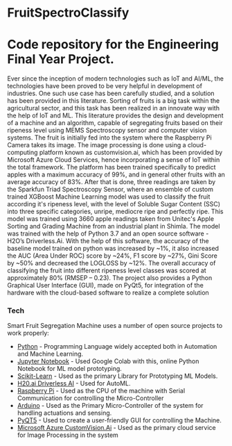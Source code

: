# FruitSpectroClassify
# Code repository for the Engineering Final Year Project. 
Ever since the inception of modern technologies such as IoT and AI/ML, the technologies have been proved to be very helpful in development of industries. One such use case has been carefully studied, and a solution has been provided in this literature. Sorting of fruits is a big task within the agricultural sector, and this task has been realized in an innovate way with the help of IoT and ML. This literature provides the design and development of a machine and an algorithm, capable of segregating fruits based on their ripeness level using MEMS Spectroscopy sensor and computer vision systems. The fruit is initially fed into the system where the Raspberry Pi Camera takes its image. The image processing is done using a cloud-computing platform known as customvision.ai, which has been provided by Microsoft Azure Cloud Services, hence incorporating a sense of IoT within the total framework. The platform has been trained specifically to predict apples with a maximum accuracy of 99%, and in general other fruits with an average accuracy of 83%. After that is done, three readings are taken by the Sparkfun Triad Spectroscopy Sensor, where an ensemble of custom trained XGBoost Machine Learning model was used to classify the fruit according it's ripeness level, with the level of Soluble Sugar Content (SSC) into three specific categories, unripe, mediocre ripe and perfectly ripe. This model was trained using 3660 apple readings taken from Unitec's Apple Sorting and Grading Machine from an industrial plant in Shimla. The model was trained with the help of Python 3.7 and an open source software - H2O’s Driverless.Ai. With the help of this software, the accuracy of the baseline model trained on python was increased by ~1%, it also increased the AUC (Area Under ROC) score by ~24%, F1 score by ~27%, Gini Score by ~50% and decreased the LOGLOSS by ~12%. The overall accuracy of classifying the fruit into different ripeness level classes was scored at approximately 80% (RMSEP – 0.23). The project also provides a Python Graphical User Interface (GUI), made on PyQt5, for integration of the hardware with the cloud-based software to realize a complete solution

### Tech

Smart Fruit Segregation Machine uses a number of open source projects to work properly:

* [Python](https://www.python.org/) - Programming Language widely accepted both in Automation and Machine Learning.
* [Jupyter Notebook](https://jupyter.org/) - Used Google Colab with this, online Python Notebook for ML model prototyping.
* [Scikit-Learn](https://scikit-learn.org/stable/) - Used as the primary Library for Prototyping ML Models.
* [H20.ai Driverless AI](https://www.h2o.ai/products/h2o-driverless-ai/) - Used for AutoML.
* [Raspberry Pi](https://www.raspberrypi.org/) - Used as the CPU of the machine with Serial Communication for controlling the Micro-Controller
* [Arduino](https://www.arduino.cc/) - Used as the Primary Micro-Controller of the system for handling actuations and sensing. 
* [PyQT5](https://www.riverbankcomputing.com/software/pyqt/) - Used to create a user-friendly GUI for controlling the Machine. 
* [Microsoft Azure CustomVision.Ai](https://www.customvision.ai/) - Used as the primary cloud service for Image Processing in the system
